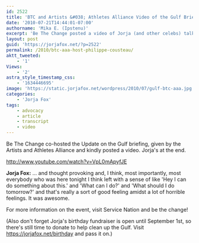 ```yaml
---
id: 2522
title: 'BTC and Artists &#038; Athletes Alliance Video of the Gulf Briefing'
date: '2010-07-21T14:44:01-07:00'
authorname: 'Mika E. (Ipstenu)'
excerpt: 'Be The Change posted a video of Jorja (and other celebs) talking about how helpful the Artists & Athletes presentation was.'
layout: post
guid: 'https://jorjafox.net/?p=2522'
permalink: /2010/btc-aaa-host-philippe-cousteau/
aktt_tweeted:
    - '1'
Views:
    - '2'
astra_style_timestamp_css:
    - '1634446695'
image: 'https://static.jorjafox.net/wordpress/2010/07/gulf-btc-aaa.jpg'
categories:
    - 'Jorja Fox'
tags:
    - advocacy
    - article
    - transcript
    - video
---
```


Be The Change co-hosted the Update on the Gulf briefing, given by the Artists and Athletes Alliance and kindly posted a video.  Jorja's at the end.

http://www.youtube.com/watch?v=VpL0mApyfJE

**Jorja Fox:** ... and thought provoking and, I think, most importantly, most everybody who was here tonight I think left with a sense of like 'Hey I can do something about this.' and 'What can I do?' and 'What should I do tomorrow?' and that's really a sort of good feeling amidst a lot of horrible feelings.  It was awesome.

For more information on the event, visit Service Nation and be the change!

(Also don't forget Jorja's birthday fundraiser is open until September 1st, so there's still time to donate to help clean up the Gulf.  Visit <a href="https://jorjafox.net/birthday">https://jorjafox.net/birthday</a> and pass it on.)
